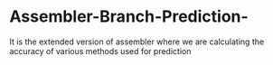# Assembler-Branch-Prediction-
It is the extended version of assembler where we are calculating the accuracy of various methods used for prediction
